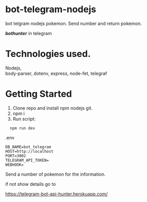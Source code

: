 # bot-telegram-nodejs
bot telgram nodejs pokemon. Send number and return pokemon.

  **_bothunter_** in telegram

# Technologies used.
Nodejs,   
body-parser,
dotenv,
express,
node-fet,
telegraf

# Getting Started
1. Clone repo and install npm nodejs git.
2. npm i
3. Run script:

  ```
    npm run dev
  ```
.env
```
DB_NAME=bot_telegram
HOST=http://localhost
PORT=3002
TELEGRAM_API_TOKEN=
WEBHOOK=
```

Send a number of pokemon for the information.

if not show details go to 

https://telegram-bot-api-hunter.herokuapp.com/ 
